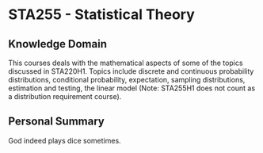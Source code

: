 # STA255 - Statistical Theory

## Knowledge Domain
This courses deals with the mathematical aspects of some of the topics discussed in STA220H1. Topics include discrete and continuous probability distributions, conditional probability, expectation, sampling distributions, estimation and testing, the linear model (Note: STA255H1 does not count as a distribution requirement course).

## Personal Summary
God indeed plays dice sometimes.
